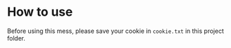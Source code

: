 # How to use

Before using this mess, please save your cookie in `cookie.txt` in this project folder.